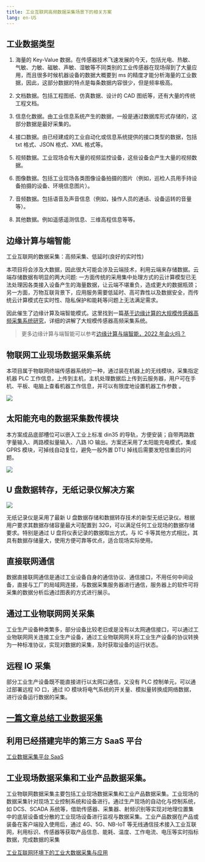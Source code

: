 ```yaml
---
title: 工业互联网高频数据采集场景下的相关方案
lang: en-US
---
```


## 工业数据类型

1. 海量的 Key-Value 数据。在传感器技术飞速发展的今天，包括光电、热敏、气敏、力敏、磁敏、声敏、湿敏等不同类别的工业传感器在现场得到了大量应用，而且很多时候机器设备的数据大概要到 ms 的精度才能分析海量的工业数据，因此，这部分数据的特点是每条数据内容很少，但是频率极高。

2. 文档数据。包括工程图纸、仿真数据、设计的 CAD 图纸等，还有大量的传统工程文档。

3. 信息化数据。由工业信息系统产生的数据，一般是通过数据库形式存储的，这部分数据是最好采集的。

4. 接口数据。由已经建成的工业自动化或信息系统提供的接口类型的数据，包括 txt 格式、JSON 格式、XML 格式等。

5. 视频数据。工业现场会有大量的视频监控设备，这些设备会产生大量的视频数据。

6. 图像数据。包括工业现场各类图像设备拍摄的图片（例如，巡检人员用手持设备拍摄的设备、环境信息图片）。

7. 音频数据。包括语音及声音信息（例如，操作人员的通话、设备运转的音量等）。

8. 其他数据。例如遥感遥测信息、三维高程信息等等。

## 边缘计算与端智能

工业互联网的数据采集：高频采集、低延时(良好的实时性)

本项目将会涉及大数据，因此很大可能会涉及云端技术，利用云端来存储数据。云端存储数据有明显的两大问题: 一方面传统的采用集中处理方式的云计算模型已无法处理因各类接入设备产生的海量数据，让云端不堪重负，造成更大的数据瓶颈；另一方面，万物互联背景下，应用服务需要低延时、高可靠性以及数据安全，而传统云计算模式在实时性、隐私保护和能耗等问题上无法满足需求。

因此催生了边缘计算及端智能模式。这里找到一篇[基于边缘计算的大规模传感器高频采集系统研究](https://blog.csdn.net/weixin_41033724/article/details/108915035)，详细的讲解了大规模传感器高频采集系统。

> 更多边缘计算与端智能可以参考[边缘计算与端智能，2022 年会火吗？](https://juejin.cn/post/7056540643002155044)

## 物联网工业现场数据采集系统

本项目属于物联网终端传感器系统的一种，通过装在机器上的无线模块，采集指定机器 PLC 工作信息，上传到主机，主机处理数据后上传到云服务器，用户可在手机、平板、电脑上查看机器工作信息，并可以有限度地设置机器工作参数 。

![](https://pic2.zhimg.com/80/v2-56d6d73425b24ee432c182a3a392863d_720w.jpg)

## 太阳能充电的数据采集数传模块

本方案成品底部槽位可以嵌入工业上标准 din35 的导轨，方便安装；自带两路数字量输入、两路模拟量输入、八路 IO 输出。方案还采用了太阳能充电模式，集成 GPRS 模块，可掉线自动复位，避免一般外置 DTU 掉线后需要发短信重启的问题。

![](https://pic1.zhimg.com/80/v2-c2b194163ac3c3de986c3d401400c880_720w.jpg)

## U 盘数据转存，无纸记录仪解决方案

![](https://pic4.zhimg.com/80/v2-5adade7490a162e4a67313ed8bcc3fcb_720w.jpg)

无纸记录仪是采用了最新 U 盘数据存储和数据转存技术的新型无纸记录仪。根据用户要求其数据存储容量最大可配置到 32G，可以满足任何工业现场的数据存储要求。特别是通过 U 盘将仪表记录的数据取出方式，与 IC 卡等其他方式相比，其具有数据存储量大，使用方便可靠等优点，适合现场实际使用。

## 直接联网通信

数据直接联网通信是通过工业设备自身的通信协议、通信接口，不用任何中间设备，直接与工厂的局域网连接，与数据采集服务器进行通信，服务器上的软件可将采集的数据分析后通过图表的方式进行展示。

## 通过工业物联网网关采集

工业生产设备种类繁多，部分设备比较老旧或是没有以太网通信接口，可以通过工业物联网网关连接工业生产设备，通过工业物联网网关将工业生产设备的协议转换为一种标准协议，实现对数据的采集，及时获取设备的运行状态。

## 远程 IO 采集

部分工业生产设备既不能直接进行以太网口通信，又没有 PLC 控制单元，可以通过部署远程 IO 口，通过 IO 模块将电气系统的开关量、模拟量转换成网络数据，进行设备运行数据的采集。

## [一篇文章总结工业数据采集](https://zhuanlan.zhihu.com/p/395260910)

## 利用已经搭建完毕的第三方 SaaS 平台

[工业数据采集平台 SaaS](https://zhuanlan.zhihu.com/p/501776577)

## 工业现场数据采集和工业产品数据采集。

工业物联网数据采集主要包括工业现场数据采集和工业产品数据采集。工业现场的数据采集针对现场工业控制系统和设备进行。通过生产现场的自动化与控制系统，如 DCS、SCADA 系统等，借助传感器、采集器、射频识别等实现对地理位置集中的底层设备或分散的工业现场设备进行监视与数据采集。工业产品数据在产品或装备在客户端投入使用后，通过 4G、5G、NB-IoT 等无线通信技术接入工业互联网，利用标识、传感器等获取产品信息、能耗、温度、工作电流、电压等实时指标数据，完成数据的采集

[工业互联网环境下的工业大数据采集与应用](https://wenku.baidu.com/view/b4507890e63a580216fc700abb68a98271feac0e.html?fr=income8-doc-search)
